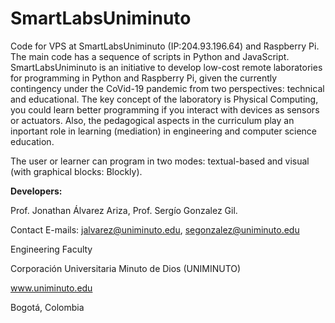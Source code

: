 # SmartLabsUniminuto
Code for VPS at SmartLabsUniminuto (IP:204.93.196.64) and Raspberry Pi. The main code has a sequence of scripts in Python and JavaScript. SmartLabsUniminuto is an initiative to develop low-cost remote laboratories for programming in Python and Raspberry Pi, given the currently contingency under the CoVid-19 pandemic from two  perspectives: technical and educational. The key concept of the laboratory is Physical Computing, you could learn better programming if you interact with devices as sensors or actuators. Also, the pedagogical aspects in the curriculum play an inportant role in learning (mediation) in engineering and computer science education.

The user or learner can program in two modes: textual-based and visual (with graphical blocks: Blockly).

<b>Developers:</b>

Prof. Jonathan Álvarez Ariza, Prof. Sergío Gonzalez Gil.

Contact E-mails: jalvarez@uniminuto.edu, segonzalez@uniminuto.edu

Engineering Faculty

Corporación Universitaria Minuto de Dios (UNIMINUTO)

www.uniminuto.edu

Bogotá, Colombia

